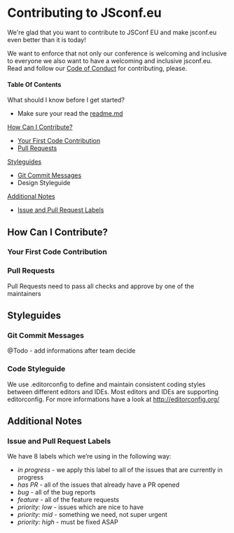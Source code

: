 # Contributing to JSconf.eu

We're glad that you want to contribute to JSConf EU and make jsconf.eu even better than it is
today!

We want to enforce that not only our conference is welcoming and inclusive to everyone we also want to have a welcoming and inclusive jsconf.eu. Read and follow our [Code of Conduct](CODE_OF_CONDUCT.md) for contributing, please.


#### Table Of Contents
What should I know before I get started?
  * Make sure your read the [readme.md](readme.md)

[How Can I Contribute?](#how-can-i-contribute)
  * [Your First Code Contribution](#your-first-code-contribution)
  * [Pull Requests](#pull-requests)

[Styleguides](#styleguides)
  * [Git Commit Messages](#git-commit-messages)
  * Design Styleguide

[Additional Notes](#additional-notes)
  * [Issue and Pull Request Labels](#issue-and-pull-request-labels)



## How Can I Contribute?

### Your First Code Contribution


### Pull Requests
Pull Requests need to pass all checks and approve by one of the maintainers

## Styleguides

### Git Commit Messages
@Todo - add informations after team decide

### Code Styleguide
We use .editorconfig to define and maintain consistent coding styles between different editors and IDEs.
Most editors and IDEs are supporting editorconfig. For more informations have a look at http://editorconfig.org/


## Additional Notes

### Issue and Pull Request Labels
We have 8 labels which we’re using in the following way:

* *in progress* - we apply this label to all of the issues that are currently in progress
* *has PR* - all of the issues that already have a PR opened
* *bug* - all of the bug reports
* *feature* - all of the feature requests
* *priority: low* - issues which are nice to have
* *priority: mid* - something we need, not super urgent
* *priority: high* - must be fixed ASAP
